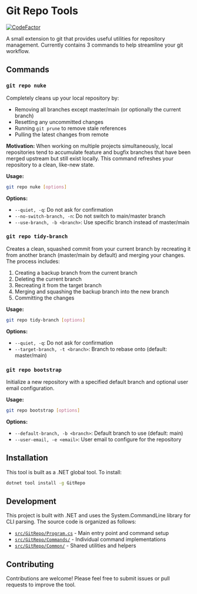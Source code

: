 # Git Repo Tools

[![CodeFactor](https://www.codefactor.io/repository/github/actual_username/git-tools/badge)](https://www.codefactor.io/repository/github/actual_username/git-tools)

A small extension to git that provides useful utilities for repository management. Currently contains 3 commands to help streamline your git workflow.

## Commands

### `git repo nuke`
Completely cleans up your local repository by:
- Removing all branches except master/main (or optionally the current branch)
- Resetting any uncommitted changes
- Running `git prune` to remove stale references
- Pulling the latest changes from remote

**Motivation:** When working on multiple projects simultaneously, local repositories tend to accumulate feature and bugfix branches that have been merged upstream but still exist locally. This command refreshes your repository to a clean, like-new state.

**Usage:**
```bash
git repo nuke [options]
```

**Options:**
- `--quiet, -q`: Do not ask for confirmation
- `--no-switch-branch, -n`: Do not switch to main/master branch
- `--use-branch, -b <branch>`: Use specific branch instead of master/main

### `git repo tidy-branch`
Creates a clean, squashed commit from your current branch by recreating it from another branch (master/main by default) and merging your changes. The process includes:
1. Creating a backup branch from the current branch
2. Deleting the current branch
3. Recreating it from the target branch
4. Merging and squashing the backup branch into the new branch
5. Committing the changes

**Usage:**
```bash
git repo tidy-branch [options]
```

**Options:**
- `--quiet, -q`: Do not ask for confirmation
- `--target-branch, -t <branch>`: Branch to rebase onto (default: master/main)

### `git repo bootstrap`
Initialize a new repository with a specified default branch and optional user email configuration.

**Usage:**
```bash
git repo bootstrap [options]
```

**Options:**
- `--default-branch, -b <branch>`: Default branch to use (default: main)
- `--user-email, -e <email>`: User email to configure for the repository

## Installation

This tool is built as a .NET global tool. To install:

```bash
dotnet tool install -g GitRepo
```

## Development

This project is built with .NET and uses the System.CommandLine library for CLI parsing. The source code is organized as follows:

- [`src/GitRepo/Program.cs`](src/GitRepo/Program.cs) - Main entry point and command setup
- [`src/GitRepo/Commands/`](src/GitRepo/Commands/) - Individual command implementations
- [`src/GitRepo/Common/`](src/GitRepo/Common/) - Shared utilities and helpers

## Contributing

Contributions are welcome! Please feel free to submit issues or pull requests to improve the tool.
